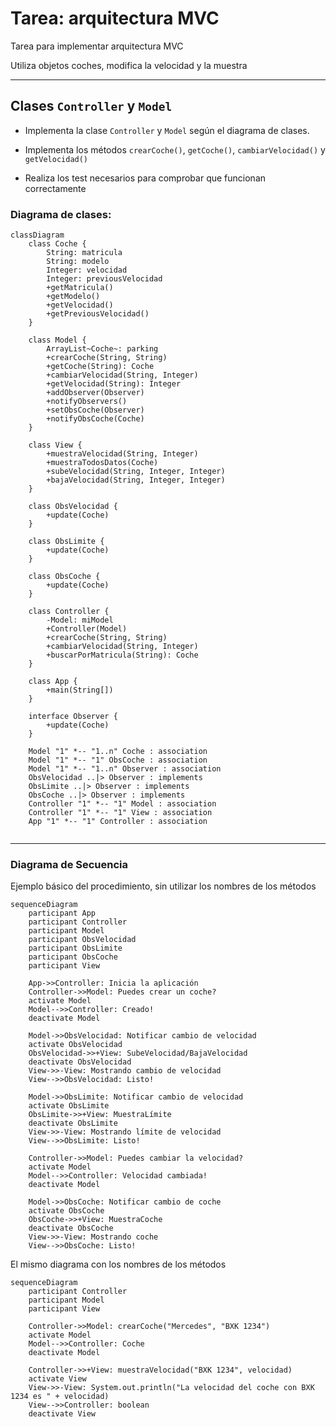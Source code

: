 # Tarea: arquitectura MVC

Tarea para implementar arquitectura MVC

Utiliza objetos coches, modifica la velocidad y la muestra

---

## Clases ```Controller``` y ```Model```

- Implementa la clase ```Controller``` y ```Model``` según el diagrama de clases.

- Implementa los métodos ```crearCoche()```, ```getCoche()```, ```cambiarVelocidad()``` y ```getVelocidad()```

- Realiza los test necesarios para comprobar que funcionan correctamente

### Diagrama de clases:

```mermaid
classDiagram
    class Coche {
        String: matricula
        String: modelo
        Integer: velocidad
        Integer: previousVelocidad
        +getMatricula()
        +getModelo()
        +getVelocidad()
        +getPreviousVelocidad()
    }

    class Model {
        ArrayList~Coche~: parking
        +crearCoche(String, String)
        +getCoche(String): Coche
        +cambiarVelocidad(String, Integer)
        +getVelocidad(String): Integer
        +addObserver(Observer)
        +notifyObservers()
        +setObsCoche(Observer)
        +notifyObsCoche(Coche)
    }

    class View {
        +muestraVelocidad(String, Integer)
        +muestraTodosDatos(Coche)
        +subeVelocidad(String, Integer, Integer)
        +bajaVelocidad(String, Integer, Integer)
    }

    class ObsVelocidad {
        +update(Coche)
    }

    class ObsLimite {
        +update(Coche)
    }

    class ObsCoche {
        +update(Coche)
    }

    class Controller {
        -Model: miModel
        +Controller(Model)
        +crearCoche(String, String)
        +cambiarVelocidad(String, Integer)
        +buscarPorMatricula(String): Coche
    }

    class App {
        +main(String[])
    }

    interface Observer {
        +update(Coche)
    }

    Model "1" *-- "1..n" Coche : association
    Model "1" *-- "1" ObsCoche : association
    Model "1" *-- "1..n" Observer : association
    ObsVelocidad ..|> Observer : implements
    ObsLimite ..|> Observer : implements
    ObsCoche ..|> Observer : implements
    Controller "1" *-- "1" Model : association
    Controller "1" *-- "1" View : association
    App "1" *-- "1" Controller : association


```

---

### Diagrama de Secuencia

Ejemplo básico del procedimiento, sin utilizar los nombres de los métodos


```mermaid
sequenceDiagram
    participant App
    participant Controller
    participant Model
    participant ObsVelocidad
    participant ObsLimite
    participant ObsCoche
    participant View

    App->>Controller: Inicia la aplicación
    Controller->>Model: Puedes crear un coche?
    activate Model
    Model-->>Controller: Creado!
    deactivate Model

    Model->>ObsVelocidad: Notificar cambio de velocidad
    activate ObsVelocidad
    ObsVelocidad->>+View: SubeVelocidad/BajaVelocidad
    deactivate ObsVelocidad
    View->>-View: Mostrando cambio de velocidad
    View-->>ObsVelocidad: Listo!
    
    Model->>ObsLimite: Notificar cambio de velocidad
    activate ObsLimite
    ObsLimite->>+View: MuestraLímite
    deactivate ObsLimite
    View->>-View: Mostrando límite de velocidad
    View-->>ObsLimite: Listo!
    
    Controller->>Model: Puedes cambiar la velocidad?
    activate Model
    Model-->>Controller: Velocidad cambiada!
    deactivate Model

    Model->>ObsCoche: Notificar cambio de coche
    activate ObsCoche
    ObsCoche->>+View: MuestraCoche
    deactivate ObsCoche
    View->>-View: Mostrando coche
    View-->>ObsCoche: Listo!

```

El mismo diagrama con los nombres de los métodos

```mermaid
sequenceDiagram
    participant Controller
    participant Model
    participant View

    Controller->>Model: crearCoche("Mercedes", "BXK 1234")
    activate Model
    Model-->>Controller: Coche
    deactivate Model
    
    Controller->>+View: muestraVelocidad("BXK 1234", velocidad)
    activate View
    View->>-View: System.out.println("La velocidad del coche con BXK 1234 es " + velocidad)
    View-->>Controller: boolean
    deactivate View

```
